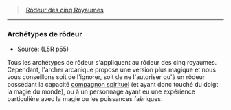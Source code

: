 ﻿---
!Generic
Id: l5r_ranger_hd.md#archétypes-de-rôdeur
ParentLink: l5r_ranger_hd.md#rôdeur-des-cinq-royaumes
Name: Archétypes de rôdeur
ParentName: Rôdeur des cinq Royaumes
NameLevel: 3
Source: (L5R p55)
Attributes: {}
---
> [Rôdeur des cinq Royaumes](hd_l5r_ranger.md)

---

### Archétypes de rôdeur

- Source: (L5R p55)

Tous les archétypes de rôdeur s'appliquent au rôdeur des cinq royaumes. Cependant, l'archer arcanique propose une version plus magique et nous vous conseillons soit de l'ignorer, soit de ne l'autoriser qu'à un rôdeur possédant la capacité [compagnon spirituel](hd_l5r_ranger_compagnon_spirituel.md) (et ayant donc touché du doigt la magie du monde), ou à un personnage ayant eu une expérience particulière avec la magie ou les puissances faëriques.

